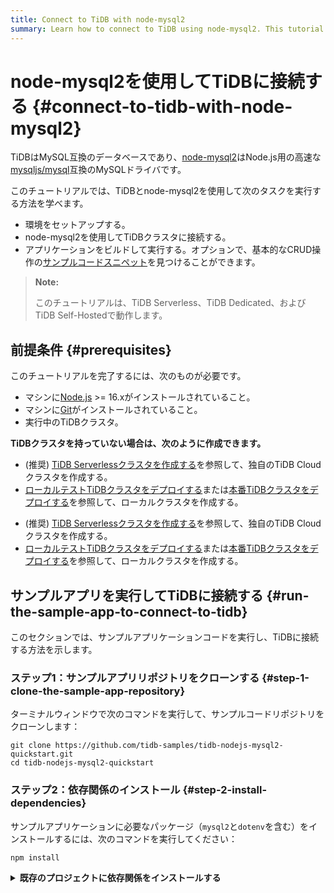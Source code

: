 ```yaml
---
title: Connect to TiDB with node-mysql2
summary: Learn how to connect to TiDB using node-mysql2. This tutorial gives Node.js sample code snippets that work with TiDB using node-mysql2.
---
```


# node-mysql2を使用してTiDBに接続する {#connect-to-tidb-with-node-mysql2}

TiDBはMySQL互換のデータベースであり、[node-mysql2](https://github.com/sidorares/node-mysql2)はNode.js用の高速な[mysqljs/mysql](https://github.com/mysqljs/mysql)互換のMySQLドライバです。

このチュートリアルでは、TiDBとnode-mysql2を使用して次のタスクを実行する方法を学べます。

- 環境をセットアップする。
- node-mysql2を使用してTiDBクラスタに接続する。
- アプリケーションをビルドして実行する。オプションで、基本的なCRUD操作の[サンプルコードスニペット](#sample-code-snippets)を見つけることができます。

> **Note:**
>
> このチュートリアルは、TiDB Serverless、TiDB Dedicated、およびTiDB Self-Hostedで動作します。

## 前提条件 {#prerequisites}

このチュートリアルを完了するには、次のものが必要です。

- マシンに[Node.js](https://nodejs.org/en) >= 16.xがインストールされていること。
- マシンに[Git](https://git-scm.com/downloads)がインストールされていること。
- 実行中のTiDBクラスタ。

**TiDBクラスタを持っていない場合は、次のように作成できます。**

<CustomContent platform="tidb">

- (推奨) [TiDB Serverlessクラスタを作成する](/develop/dev-guide-build-cluster-in-cloud.md)を参照して、独自のTiDB Cloudクラスタを作成する。
- [ローカルテストTiDBクラスタをデプロイする](/quick-start-with-tidb.md#deploy-a-local-test-cluster)または[本番TiDBクラスタをデプロイする](/production-deployment-using-tiup.md)を参照して、ローカルクラスタを作成する。

</CustomContent>
<CustomContent platform="tidb-cloud">

- (推奨) [TiDB Serverlessクラスタを作成する](/develop/dev-guide-build-cluster-in-cloud.md)を参照して、独自のTiDB Cloudクラスタを作成する。
- [ローカルテストTiDBクラスタをデプロイする](https://docs.pingcap.com/tidb/stable/quick-start-with-tidb#deploy-a-local-test-cluster)または[本番TiDBクラスタをデプロイする](https://docs.pingcap.com/tidb/stable/production-deployment-using-tiup)を参照して、ローカルクラスタを作成する。

</CustomContent>

## サンプルアプリを実行してTiDBに接続する {#run-the-sample-app-to-connect-to-tidb}

このセクションでは、サンプルアプリケーションコードを実行し、TiDBに接続する方法を示します。

### ステップ1：サンプルアプリリポジトリをクローンする {#step-1-clone-the-sample-app-repository}

ターミナルウィンドウで次のコマンドを実行して、サンプルコードリポジトリをクローンします：

```shell
git clone https://github.com/tidb-samples/tidb-nodejs-mysql2-quickstart.git
cd tidb-nodejs-mysql2-quickstart
```

### ステップ2：依存関係のインストール {#step-2-install-dependencies}

サンプルアプリケーションに必要なパッケージ（`mysql2`と`dotenv`を含む）をインストールするには、次のコマンドを実行してください：

```shell
npm install
```

<details>
<summary><b>既存のプロジェクトに依存関係をインストールする</b></summary>

既存のプロジェクトに対して、以下のコマンドを実行してパッケージをインストールしてください：

```shell
npm install mysql2 dotenv --save
```

### ステップ3：接続情報を設定する {#step-3-configure-connection-information}

TiDBクラスタに接続するには、選択したTiDBデプロイメントオプションに応じて設定を行います。

<SimpleTab>
<div label="TiDB Serverless">

1. [**Clusters**](https://tidbcloud.com/console/clusters)ページに移動し、ターゲットクラスタの名前をクリックして、その概要ページに移動します。

2. 右上の**Connect**をクリックします。接続ダイアログが表示されます。

3. 接続ダイアログの設定が、実行環境と一致することを確認します。

   - **Endpoint Type**が`Public`に設定されていること。
   - **Branch**が`main`に設定されていること。
   - **Connect With**が`General`に設定されていること。
   - **Operating System**が、アプリケーションを実行するオペレーティングシステムと一致すること。

4. パスワードをまだ設定していない場合は、**Generate Password**をクリックしてランダムなパスワードを生成します。

5. 次のコマンドを実行して、`.env.example`をコピーして`.env`にリネームします。

   ```shell
   cp .env.example .env
   ```

6. `.env`ファイルを編集し、環境変数を次のように設定します。対応するプレースホルダ`{}`を接続ダイアログの接続パラメータで置き換えます。

   ```dotenv
   TIDB_HOST={host}
   TIDB_PORT=4000
   TIDB_USER={user}
   TIDB_PASSWORD={password}
   TIDB_DATABASE=test
   TIDB_ENABLE_SSL=true
   ```

   > **Note**
   >
   > TiDB Serverlessでは、パブリックエンドポイントを使用する場合、TLS接続を有効にする必要があります。そのためには、`TIDB_ENABLE_SSL`を使用してTLS接続を有効にする必要があります。

7. `.env`ファイルを保存します。

</div>
<div label="TiDB Dedicated">

1. [**Clusters**](https://tidbcloud.com/console/clusters)ページに移動し、ターゲットクラスタの名前をクリックして、その概要ページに移動します。

2. 右上の**Connect**をクリックします。接続ダイアログが表示されます。

3. **Allow Access from Anywhere**をクリックし、**Download TiDB cluster CA**をクリックしてCA証明書をダウンロードします。

   接続文字列を取得する詳細については、[TiDB Dedicated standard connection](https://docs.pingcap.com/tidbcloud/connect-via-standard-connection)を参照してください。

4. 次のコマンドを実行して、`.env.example`をコピーして`.env`にリネームします。

   ```shell
   cp .env.example .env
   ```

5. `.env`ファイルを編集し、環境変数を次のように設定します。対応するプレースホルダ`{}`を接続ダイアログの接続パラメータで置き換えます。

   ```dotenv
   TIDB_HOST={host}
   TIDB_PORT=4000
   TIDB_USER={user}
   TIDB_PASSWORD={password}
   TIDB_DATABASE=test
   TIDB_ENABLE_SSL=true
   TIDB_CA_PATH={downloaded_ssl_ca_path}
   ```

   > **Note**
   >
   > パブリックエンドポイントを使用してTiDB Dedicatedに接続する場合、TLS接続を有効にすることをお勧めします。
   >
   > TLS接続を有効にするには、`TIDB_ENABLE_SSL`を`true`に変更し、`TIDB_CA_PATH`を使用して接続ダイアログからダウンロードしたCA証明書のファイルパスを指定します。

6. `.env`ファイルを保存します。

</div>
<div label="TiDB Self-Hosted">

1. 次のコマンドを実行して、`.env.example`をコピーして`.env`にリネームします。

   ```shell
   cp .env.example .env
   ```

2. `.env`ファイルを編集し、環境変数を次のように設定します。対応するプレースホルダ`{}`を接続ダイアログの接続パラメータで置き換えます。

   ```dotenv
   TIDB_HOST={host}
   TIDB_PORT=4000
   TIDB_USER=root
   TIDB_PASSWORD={password}
   TIDB_DATABASE=test
   ```

   TiDBをローカルで実行している場合、デフォルトのホストアドレスは`127.0.0.1`であり、パスワードは空です。

3. `.env`ファイルを保存します。

</div>
</SimpleTab>

### ステップ4：コードを実行し、結果を確認する {#step-4-run-the-code-and-check-the-result}

次のコマンドを実行して、サンプルコードを実行します。

```shell
npm start
```

接続に成功した場合、コンソールには次のようにTiDBクラスタのバージョンが出力されます：

    🔌 Connected to TiDB cluster! (TiDB version: 5.7.25-TiDB-v7.1.3)
    ⏳ Loading sample game data...
    ✅ Loaded sample game data.

    🆕 Created a new player with ID 12.
    ℹ️ Got Player 12: Player { id: 12, coins: 100, goods: 100 }
    🔢 Added 50 coins and 50 goods to player 12, updated 1 row.
    🚮 Deleted 1 player data.

## サンプルコードの断片 {#sample-code-snippets}

あなたは、以下のサンプルコードの断片を参考にして、独自のアプリケーション開発を完了させることができます。

完全なサンプルコードとその実行方法については、[tidb-samples/tidb-nodejs-mysql2-quickstart](https://github.com/tidb-samples/tidb-nodejs-mysql2-quickstart) リポジトリをチェックしてください。

### 接続オプションを使用して接続する {#connect-with-connection-options}

以下のコードは、環境変数で定義されたオプションを使用して、TiDBに接続を確立します。

```javascript
// Step 1. Import the 'mysql' and 'dotenv' packages.
import { createConnection } from "mysql2/promise";
import dotenv from "dotenv";
import * as fs from "fs";

// Step 2. Load environment variables from .env file to process.env.
dotenv.config();

async function main() {
   // Step 3. Create a connection to the TiDB cluster.
   const options = {
      host: process.env.TIDB_HOST || '127.0.0.1',
      port: process.env.TIDB_PORT || 4000,
      user: process.env.TIDB_USER || 'root',
      password: process.env.TIDB_PASSWORD || '',
      database: process.env.TIDB_DATABASE || 'test',
      ssl: process.env.TIDB_ENABLE_SSL === 'true' ? {
         minVersion: 'TLSv1.2',
         ca: process.env.TIDB_CA_PATH ? fs.readFileSync(process.env.TIDB_CA_PATH) : undefined
      } : null,
   }
   const conn = await createConnection(options);

   // Step 4. Perform some SQL operations...

   // Step 5. Close the connection.
   await conn.end();
}

void main();
```

> **Note:**
>
> TiDB Serverlessを使用する場合、パブリックエンドポイントを使用する際には、`TIDB_ENABLE_SSL`を介してTLS接続を有効にする必要があります。ただし、Node.jsはデフォルトでTiDB Serverlessによって信頼されている[Mozilla CA証明書](https://wiki.mozilla.org/CA/Included_Certificates)を使用するため、`TIDB_CA_PATH`を介してSSL CA証明書を指定する必要はありません。

### データの挿入 {#insert-data}

次のクエリは、単一の`Player`レコードを作成し、`ResultSetHeader`オブジェクトを返します。

```javascript
const [rsh] = await conn.query('INSERT INTO players (coins, goods) VALUES (?, ?);', [100, 100]);
console.log(rsh.insertId);
```

詳細については、[データの挿入](/develop/dev-guide-insert-data.md)を参照してください。

### データのクエリ {#query-data}

次のクエリは、ID `1`の単一の `Player` レコードを返します。

```javascript
const [rows] = await conn.query('SELECT id, coins, goods FROM players WHERE id = ?;', [1]);
console.log(rows[0]);
```

詳細については、[データのクエリ](/develop/dev-guide-get-data-from-single-table.md)を参照してください。

### データの更新 {#update-data}

次のクエリは、IDが`1`の`Player`に`50`のコインと`50`の商品を追加します：

```javascript
const [rsh] = await conn.query(
    'UPDATE players SET coins = coins + ?, goods = goods + ? WHERE id = ?;',
    [50, 50, 1]
);
console.log(rsh.affectedRows);
```

詳細については、[データの更新](/develop/dev-guide-update-data.md)を参照してください。

### データの削除 {#delete-data}

次のクエリは、IDが`1`の`Player`レコードを削除します。

```javascript
const [rsh] = await conn.query('DELETE FROM players WHERE id = ?;', [1]);
console.log(rsh.affectedRows);
```

詳細については、[データの削除](/develop/dev-guide-delete-data.md)を参照してください。

## 便利なノート {#useful-notes}

- データベース接続を管理するために[接続プール](https://github.com/sidorares/node-mysql2#using-connection-pools)を使用することで、頻繁に接続を確立し破棄することによるパフォーマンスのオーバーヘッドを減らすことができます。
- SQLインジェクションを避けるために、[プリペアドステートメント](https://github.com/sidorares/node-mysql2#using-prepared-statements)を使用することを推奨します。
- 複雑なSQL文が多く含まれないシナリオでは、[Sequelize](https://sequelize.org/)、[TypeORM](https://typeorm.io/)、または[Prisma](https://www.prisma.io/)などのORMフレームワークを使用することで、開発効率を大幅に向上させることができます。
- データベースの大きな数値（`BIGINT`や`DECIMAL`カラム）を扱う場合は、`supportBigNumbers: true`オプションを有効にすることを推奨します。
- ネットワークの問題によるソケットエラー`read ECONNRESET`を避けるために、`enableKeepAlive: true`オプションを有効にすることを推奨します。（関連する問題：[sidorares/node-mysql2#683](https://github.com/sidorares/node-mysql2/issues/683)）

## 次のステップ {#next-steps}

- [node-mysql2のドキュメント](https://github.com/sidorares/node-mysql2#readme)から、node-mysql2ドライバーのより詳細な使用方法を学びます。
- [開発者ガイド](/develop/dev-guide-overview.md)の章を通じて、[TiDBアプリケーション開発のベストプラクティス](/develop/dev-guide-overview.md)を学びます。例：[データの挿入](/develop/dev-guide-insert-data.md)、[データの更新](/develop/dev-guide-update-data.md)、[データの削除](/develop/dev-guide-delete-data.md)、[データのクエリ](/develop/dev-guide-get-data-from-single-table.md)、[トランザクション](/develop/dev-guide-transaction-overview.md)、[SQLパフォーマンスの最適化](/develop/dev-guide-optimize-sql-overview.md)。
- 専門の[TiDB開発者コース](https://www.pingcap.com/education/)を通じて学び、試験に合格した後、[TiDB認定](https://www.pingcap.com/education/certification/)を取得します。

## ヘルプが必要ですか？ {#need-help}

[Discord](https://discord.gg/vYU9h56kAX)で質問するか、[サポートチケットを作成](https://support.pingcap.com/)してください。
